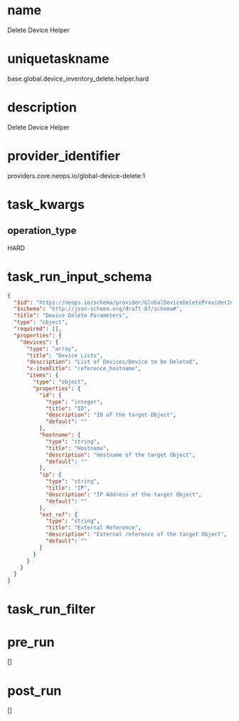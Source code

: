 # name
Delete Device Helper
# uniquetaskname
base.global.device_inventory_delete.helper.hard
# description
Delete Device Helper
# provider_identifier
providers.core.neops.io/global-device-delete:1
# task_kwargs
## operation_type
HARD
# task_run_input_schema
```json
{
  "$id": "https://neops.io/schema/provider/GlobalDeviceDeleteProviderInput.json",
  "$schema": "http://json-schema.org/draft-07/schema#",
  "title": "Device Delete Parameters",
  "type": "object",
  "required": [],
  "properties": {
    "devices": {
      "type": "array",
      "title": "Device Lists",
      "description": "List of Devices/Device to be Deleted",
      "x-itemTitle": "reference_hostname",
      "items": {
        "type": "object",
        "properties": {
          "id": {
            "type": "integer",
            "title": "ID",
            "description": "ID of the target Object",
            "default": ""
          },
          "hostname": {
            "type": "string",
            "title": "Hostname",
            "description": "Hostname of the target Object",
            "default": ""
          },
          "ip": {
            "type": "string",
            "title": "IP",
            "description": "IP Address of the target Object",
            "default": ""
          },
          "ext_ref": {
            "type": "string",
            "title": "External Reference",
            "description": "External reference of the target Object",
            "default": ""
          }
        }
      }
    }
  }
}
```
# task_run_filter

# pre_run
[]
# post_run
[]
